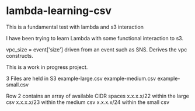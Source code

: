 # lambda-learning-csv
This is a fundamental test with lambda and s3 interaction

I have been trying to learn Lambda with some functional interaction to s3.

vpc_size = event['size'] driven from an event such as SNS. Derives the vpc constructs.

This is a work in progress project. 

3 Files are held in S3 
example-large.csv
example-medium.csv
example-small.csv

Row 2 contains an array of available CIDR spaces 
x.x.x.x/22 within the large csv
x.x.x.x/23 within the medium csv
x.x.x.x/24 within the small csv 


